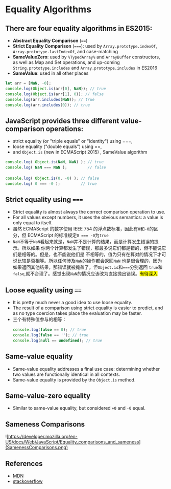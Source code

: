 # Equality Algorithms

## There are four equality algorithms in ES2015:
* **Abstract Equality Comparison** (`==`)
* **Strict Equality Comparison** (`===`): used by `Array.prototype.indexOf`,
`Array.prototype.lastIndexOf`, and case-matching
* **SameValueZero**: used by `%TypedArray%` and `ArrayBuffer` constructors, as
well as Map and Set operations, and up-coming `String.prototype.includes` and
`Array.prototype.includes` in ES2016
* **SameValue**: used in all other places

```js
let arr = [NaN, -0];
console.log(Object.is(arr[0], NaN)); // true
console.log(Object.is(arr[1], 0)); // false
console.log(arr.includes(NaN)); // true
console.log(arr.includes(0)); // true
```


## JavaScript provides three different value-comparison operations:
* strict equality (or "triple equals" or "identity") using ===,
* loose equality ("double equals") using ==,
* and `Object.is` (new in ECMAScript 2015) , SameValue algorithm

```js
console.log( Object.is(NaN, NaN) ); // true
console.log( NaN === NaN );         // false

console.log( Object.is(0, -0) ); // false
console.log( 0 === -0 );         // true
```


## Strict equality using `===`
* Strict equality is almost always the correct comparison operation to use.
* For all values except numbers, it uses the obvious semantics: a value is only
equal to itself.
* 虽然 ECMAScript 的数字使用 IEEE 754 的浮点数标准，因此有`0`和`-0`的区分，但
ECMAScript 的标准规定`0 === -0`为`true`
* `NaN`不等于`NaN`看起来就是，`NaN`并不是计算的结果，而是计算发生错误的提示。所以如果
你两个计算都发生了错误，那最多说它们都是错的，但不能说它们是相等的。但是，也不能说他们是
不相等的，值为只有在算对的情况下才可说比较是否相等。所以任何涉及`NaN`的操作都会返回`NaN`
也是很合理的，因为如果返回其他结果，那错误就被掩盖了。但`Object.is`和`===`分别返回
`true`和`false`,就不合理了。感觉出现`NaN`的情况应该改为直接抛出错误。<mark>有待深入</mark>


## Loose equality using `==`
* It is pretty much never a good idea to use loose equality.
* The result of a comparison using strict equality is easier to predict, and as
no type coercion takes place the evaluation may be faster.
* 三个有特殊值参与的相等：
    ```js
    console.log(false == 0); // true
    console.log(false == ''); // true
    console.log(null == undefined); // true
    ```


## Same-value equality
* Same-value equality addresses a final use case: determining whether two values
 are functionally identical in all contexts.
* Same-value equality is provided by the `Object.is` method.


## Same-value-zero equality
* Similar to same-value equality, but considered `+0` and `-0` equal.


## Sameness Comparisons
![https://developer.mozilla.org/en-US/docs/Web/JavaScript/Equality_comparisons_and_sameness](SamenessComparisons.png)


## References
* [MDN](https://developer.mozilla.org/en-US/docs/Web/JavaScript/Equality_comparisons_and_sameness)
* [stackoverflow](https://stackoverflow.com/questions/10034149/why-is-nan-not-equal-to-nan)
